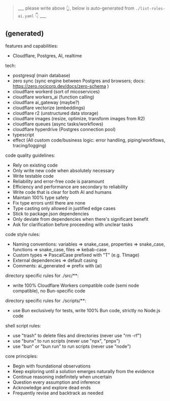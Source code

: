 

> ___ please write above 👆, below is auto-generated from `./list-rules-ai.yaml` 👇 ___

## (generated)


features and capabilities:
  - Cloudflare, Postgres, AI, realtime

tech:
  - postgresql (main database)
  - zero sync (sync engine between Postgres and browsers; docs: https://zero.rocicorp.dev/docs/zero-schema )
  - cloudflare workerd (sort of micoservices)
  - cloudflare workers_ai (function calling)
  - cloudflare ai_gateway (maybe?)
  - cloudflare vectorize (embeddings)
  - cloudflare r2 (unstructured data storage)
  - cloudflare images (resize, optimize, transform images from R2)
  - cloudflare queues (async tasks/workflows)
  - cloudflare hyperdrive (Postgres connection pool)
  - typescript
  - effect (All custom code/business logic: error handling, piping/workflows, tracing/logging)

code quality guidelines:
  - Rely on existing code
  - Only write new code when absolutely necessary
  - Write testable code
  - Reliability and error-free code is paramount
  - Efficiency and performance are secondary to reliability
  - Write code that is clear for both AI and humans
  - Maintain 100% type safety
  - Fix type errors until there are none
  - Type casting only allowed in justified edge cases
  - Stick to package.json dependencies
  - Only deviate from dependencies when there's significant benefit
  - Ask for clarification before proceeding with unclear tasks

code style rules:
  - Naming conventions: variables => snake_case, properties => snake_case, functions => snake_case, files => kebab-case
  - Custom types => PascalCase prefixed with "T" (e.g. TImage)
  - External dependencies => default casing
  - Comments: ai_generated => prefix with (ai)

directory specific rules for ./src/**:
  - write 100% Cloudflare Workers compatible code (semi node compatible), no Bun-specific code

directory specific rules for ./scripts/**:
  - use Bun exclusively for tests, write 100% Bun code, strictly no Node.js code

shell script rules:
  - use "trash" to delete files and directories (never use "rm -rf")
  - use "bunx" to run scripts (never use "npx", "pnpx")
  - use "bun" or "bun run" to run scripts (never use "node")

core principles:
  - Begin with foundational observations
  - Keep exploring until a solution emerges naturally from the evidence
  - Continue reasoning indefinitely when uncertain
  - Question every assumption and inference
  - Acknowledge and explore dead ends
  - Frequently revise and backtrack as needed